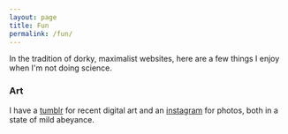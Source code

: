 ```yaml
---
layout: page
title: Fun
permalink: /fun/
---
```


In the tradition of dorky, maximalist websites, here are a few things
I enjoy when I'm not doing science.

### Art

I have a [tumblr](https://caedrix.tumblr.com/) for recent digital art
and an [instagram](https://www.instagram.com/dr__abe/) for photos, both in a
state of mild abeyance.
